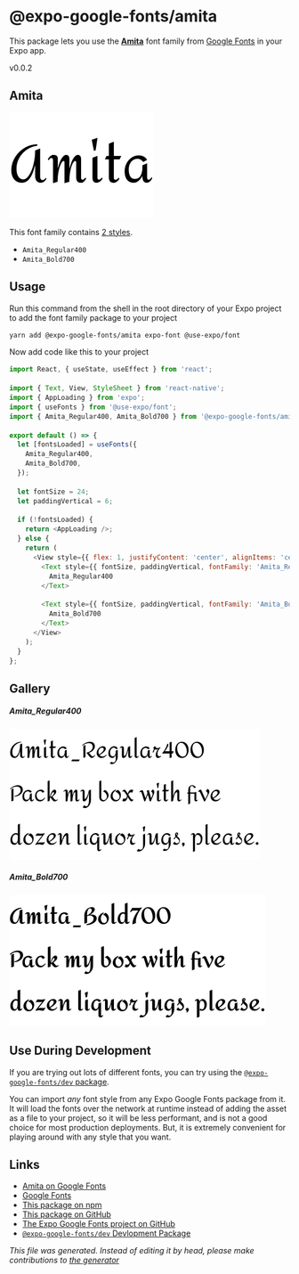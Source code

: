 # @expo-google-fonts/amita

This package lets you use the [**Amita**](https://fonts.google.com/specimen/Amita) font family from [Google Fonts](https://fonts.google.com/) in your Expo app.

v0.0.2

## Amita

![Amita](./font-family.png)

This font family contains [2 styles](#gallery).

- `Amita_Regular400`
- `Amita_Bold700`

## Usage

Run this command from the shell in the root directory of your Expo project to add the font family package to your project
```sh
yarn add @expo-google-fonts/amita expo-font @use-expo/font
```

Now add code like this to your project
```js
import React, { useState, useEffect } from 'react';

import { Text, View, StyleSheet } from 'react-native';
import { AppLoading } from 'expo';
import { useFonts } from '@use-expo/font';
import { Amita_Regular400, Amita_Bold700 } from '@expo-google-fonts/amita';

export default () => {
  let [fontsLoaded] = useFonts({
    Amita_Regular400,
    Amita_Bold700,
  });

  let fontSize = 24;
  let paddingVertical = 6;

  if (!fontsLoaded) {
    return <AppLoading />;
  } else {
    return (
      <View style={{ flex: 1, justifyContent: 'center', alignItems: 'center' }}>
        <Text style={{ fontSize, paddingVertical, fontFamily: 'Amita_Regular400' }}>
          Amita_Regular400
        </Text>

        <Text style={{ fontSize, paddingVertical, fontFamily: 'Amita_Bold700' }}>
          Amita_Bold700
        </Text>
      </View>
    );
  }
};

```

## Gallery

##### Amita_Regular400
![Amita_Regular400](./f8ab328073e1c729f0b4f38521b47bb39c63db396da1602f6b08a2a8775249f4.ttf.png)

##### Amita_Bold700
![Amita_Bold700](./e421cec126c6014995b96189e28c3c8b119e3e21dbe1c3dea8585ec31afa0679.ttf.png)


## Use During Development

If you are trying out lots of different fonts, you can try using the [`@expo-google-fonts/dev` package](https://www.npmjs.com/package/@expo-google-fonts/dev).

You can import *any* font style from any Expo Google Fonts package from it. It will load the fonts
over the network at runtime instead of adding the asset as a file to your project, so it will be 
less performant, and is not a good choice for most production deployments. But, it is extremely convenient
for playing around with any style that you want.

## Links

- [Amita on Google Fonts](https://fonts.google.com/specimen/Amita)
- [Google Fonts](https://fonts.google.com/)
- [This package on npm](https://www.npmjs.com/package/@expo-google-fonts/amita)
- [This package on GitHub](https://github.com/expo/google-fonts/tree/master/font-packages/amita)
- [The Expo Google Fonts project on GitHub](https://github.com/expo/google-fonts)
- [`@expo-google-fonts/dev` Devlopment Package](https://github.com/expo/google-fonts/tree/master/font-packages/dev)


*This file was generated. Instead of editing it by head, please make contributions to [the generator](https://github.com/expo/google-fonts/tree/master/packages/generator)*
